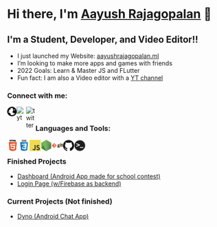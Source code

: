 # Hi there, I'm [Aayush Rajagopalan](https://aayushrajagopalan.ml/) 👋 

## I'm a Student, Developer, and Video Editor!!

- I just launched my Website: [aayushrajagopalan.ml](https://aayushrajagopalan.ml/) 
- I’m looking to make more apps and games with friends
- 2022 Goals: Learn & Master JS and FLutter
- Fun fact: I am also a Video editor with a [YT channel](https://www.youtube.com/c/AayushRajagopalan)

### Connect with me:

[<img align="left" alt="website" width="22px" src="https://raw.githubusercontent.com/iconic/open-iconic/master/svg/globe.svg" />](https://aayushrajagopalan.ml/)
[<img align="left" alt="yt" width="22px" src="https://cdn.jsdelivr.net/npm/simple-icons@v3/icons/youtube.svg" />](https://www.youtube.com/c/AayushRajagopalan)
[<img align="left" alt="twitter" width="22px" src="https://cdn.jsdelivr.net/npm/simple-icons@v3/icons/twitter.svg" />](https://twitter.com/Aayushdoesstuff)

<br />

### Languages and Tools:


<img align="left" alt="HTML5" width="26px" src="https://raw.githubusercontent.com/github/explore/80688e429a7d4ef2fca1e82350fe8e3517d3494d/topics/html/html.png" />
<img align="left" alt="CSS3" width="26px" src="https://raw.githubusercontent.com/github/explore/80688e429a7d4ef2fca1e82350fe8e3517d3494d/topics/css/css.png" />
<img align="left" alt="JavaScript" width="26px" src="https://raw.githubusercontent.com/github/explore/80688e429a7d4ef2fca1e82350fe8e3517d3494d/topics/javascript/javascript.png" />
<img align="left" alt="Node.js" width="26px" src="https://raw.githubusercontent.com/github/explore/80688e429a7d4ef2fca1e82350fe8e3517d3494d/topics/nodejs/nodejs.png" />
<img align="left" alt="Git" width="26px" src="https://raw.githubusercontent.com/github/explore/80688e429a7d4ef2fca1e82350fe8e3517d3494d/topics/git/git.png" />
<img align="left" alt="GitHub" width="26px" src="https://raw.githubusercontent.com/github/explore/78df643247d429f6cc873026c0622819ad797942/topics/github/github.png" />
<img align="left" alt="Terminal" width="26px" src="https://raw.githubusercontent.com/github/explore/80688e429a7d4ef2fca1e82350fe8e3517d3494d/topics/terminal/terminal.png" />


<br />

### Finished Projects
- [Dashboard (Android App made for school contest)](https://github.com/Aayush-Rajagopalan/dashboard-androidstudio) 
- [Login Page (w/Firebase as backend)](https://github.com/Aayush-Rajagopalan/login-page) 


### Current Projects (Not finished)

- [Dyno (Android Chat App)](https://github.com/Aayush-Rajagopalan/Dyno) 

<br />

